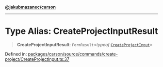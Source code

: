 [**@jakubmazanec/carson**](../README.md)

---

# Type Alias: CreateProjectInputResult

> **CreateProjectInputResult**: `FormResult`\<_typeof_
> [`CreateProjectInput`](../functions/CreateProjectInput.md)\>

Defined in:
[packages/carson/source/commands/create-project/CreateProjectInput.ts:37](https://github.com/jakubmazanec/tools/blob/b189bd808f93a39eacbf7e401a82a754c5ce3b63/packages/carson/source/commands/create-project/CreateProjectInput.ts#L37)
